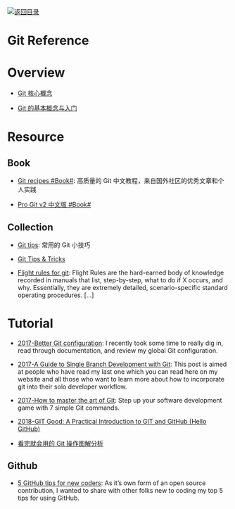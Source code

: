 [![返回目录](https://parg.co/UGo)](https://github.com/wxyyxc1992/Awesome-Reference)

# Git Reference

# Overview

* [Git 核心概念](https://zhuanlan.zhihu.com/p/22750675)

* [Git 的基本概念与入门](http://www.epubit.com.cn/article/829)

# Resource

## Book

* [Git recipes #Book#](https://github.com/geeeeeeeeek/git-recipes): 高质量的 Git 中文教程，来自国外社区的优秀文章和个人实践

* [Pro Git v2 中文版 #Book#](https://git-scm.com/book/zh/v2)

## Collection

* [Git tips](https://github.com/git-tips/tips): 常用的 Git 小技巧

* [Git Tips & Tricks](https://wikileaks.org/ciav7p1/cms/page_1179773.html)

* [Flight rules for git](https://github.com/k88hudson/git-flight-rules): Flight Rules are the hard-earned body of knowledge recorded in manuals that list, step-by-step, what to do if X occurs, and why. Essentially, they are extremely detailed, scenario-specific standard operating procedures. [...]

# Tutorial

* [2017-Better Git configuration](https://blog.scottnonnenberg.com/better-git-configuration/): I recently took some time to really dig in, read through documentation, and review my global Git configuration.

* [2017-A Guide to Single Branch Development with Git](https://parg.co/bBr): This post is aimed at people who have read my last one which you can read here on my website and all those who want to learn more about how to incorporate git into their solo developer workflow.

* [2017-How to master the art of Git](https://parg.co/bsu): Step up your software development game with 7 simple Git commands.

* [2018-GIT Good: A Practical Introduction to GIT and GitHub (Hello GitHub)](https://codeburst.io/git-good-part-a-e0d826286a2a)

- [看完就会用的 Git 操作图解分析](http://blog.yubangweb.com/kan-wan-jiu-hui-yong-de-gitcao-zuo-tu-jie-fen-xi/)

## Github

* [5 GitHub tips for new coders](https://parg.co/UQD): As it’s own form of an open source contribution, I wanted to share with other folks new to coding my top 5 tips for using GitHub.
